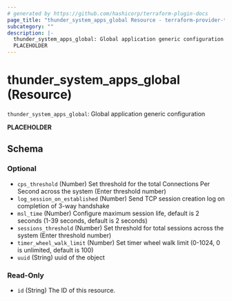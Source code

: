 ```yaml
---
# generated by https://github.com/hashicorp/terraform-plugin-docs
page_title: "thunder_system_apps_global Resource - terraform-provider-thunder"
subcategory: ""
description: |-
  thunder_system_apps_global: Global application generic configuration
  PLACEHOLDER
---
```


# thunder_system_apps_global (Resource)

`thunder_system_apps_global`: Global application generic configuration

__PLACEHOLDER__



<!-- schema generated by tfplugindocs -->
## Schema

### Optional

- `cps_threshold` (Number) Set threshold for the total Connections Per Second across the system (Enter threshold number)
- `log_session_on_established` (Number) Send TCP session creation log on completion of 3-way handshake
- `msl_time` (Number) Configure maximum session life, default is 2 seconds (1-39 seconds, default is 2 seconds)
- `sessions_threshold` (Number) Set threshold for total sessions across the system (Enter threshold number)
- `timer_wheel_walk_limit` (Number) Set timer wheel walk limit (0-1024, 0 is unlimited, default is 100)
- `uuid` (String) uuid of the object

### Read-Only

- `id` (String) The ID of this resource.


